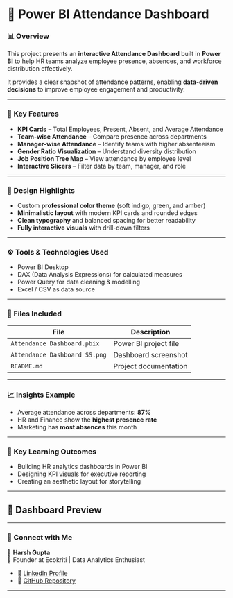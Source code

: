# 🧭 Power BI Attendance Dashboard  

### 📊 Overview  
This project presents an **interactive Attendance Dashboard** built in **Power BI** to help HR teams analyze employee presence, absences, and workforce distribution effectively.  

It provides a clear snapshot of attendance patterns, enabling **data-driven decisions** to improve employee engagement and productivity.  

---

### 🚀 Key Features  
- **KPI Cards** – Total Employees, Present, Absent, and Average Attendance  
- **Team-wise Attendance** – Compare presence across departments  
- **Manager-wise Attendance** – Identify teams with higher absenteeism  
- **Gender Ratio Visualization** – Understand diversity distribution  
- **Job Position Tree Map** – View attendance by employee level  
- **Interactive Slicers** – Filter data by team, manager, and role  

---

### 🎨 Design Highlights  
- Custom **professional color theme** (soft indigo, green, and amber)  
- **Minimalistic layout** with modern KPI cards and rounded edges  
- **Clean typography** and balanced spacing for better readability  
- **Fully interactive visuals** with drill-down filters  

---

### ⚙️ Tools & Technologies Used  
- Power BI Desktop  
- DAX (Data Analysis Expressions) for calculated measures  
- Power Query for data cleaning & modelling  
- Excel / CSV as data source  

---

### 📁 Files Included  

| File | Description |
|------|--------------|
| `Attendance Dashboard.pbix` | Power BI project file |
| `Attendance Dashboard SS.png` | Dashboard screenshot |
| `README.md` | Project documentation |

---

### 📈 Insights Example  
- Average attendance across departments: **87%**  
- HR and Finance show the **highest presence rate**  
- Marketing has **most absences** this month  

---

### 🧠 Key Learning Outcomes  
- Building HR analytics dashboards in Power BI    
- Designing KPI visuals for executive reporting  
- Creating an aesthetic layout for storytelling  

---

## 📸 Dashboard Preview



---

### 🔗 Connect with Me  
👤 **Harsh Gupta**  
📍 Founder at Ecokriti | Data Analytics Enthusiast  

- 💼 [LinkedIn Profile](https://www.linkedin.com/in/harsh-gupta)  
- 📁 [GitHub Repository](https://github.com/HarshGupta/Attendance-Dashboard)  

---

